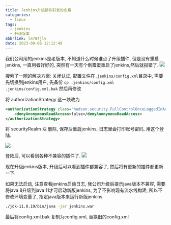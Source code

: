 ```yaml
---
title: Jenkins升级插件引发的血案
categories:
  - linux
tags:
  - jenkins
  - 升级版本
abbrlink: lm784jlv
date: 2023-09-06 12:12:49
---
```


我们公司用的jenkins是老版本, 不知道什么时候谁点了升级插件, 但是没有重启jenkins, 一直用者好好的, 突然有一天有个倒霉蛋重启了jenkins,然后就报错了.
![](https://static.zahui.fan/images/202309061002748.png)

搜索了一圈的解决方案:
关闭认证, 配置文件在`.jenkins/config.xml`目录中, 需要先切换到jenkins用户, 先备份 `cp .jenkins/config.xml .jenkins/config.xml.bak` 然后再修改

将 authorizationStrategy 这一块改为

```xml
<authorizationStrategy class="hudson.security.FullControlOnceLoggedInAuthorizationStrategy">
    <denyAnonymousReadAccess>false</denyAnonymousReadAccess>
</authorizationStrategy>
```

将 securityRealm 块 删除, 保存后重启jenkins, 日志里会打印账号密码, 用这个登陆.

![](https://static.zahui.fan/images/202309061119937.png)


登陆后, 可以看到各种不兼容的插件了.
![](https://static.zahui.fan/images/202309061126649.png)

现在升级jenkins版本, 升级后可以看到插件都兼容了, 然后将有更新的插件都更新一下.


如果无法启动, 注意查看jenkins启动日志, 我公司升级后提示java版本不兼容, 需要将java 8升级到java 11才可启动新版jenkins, 为了不影响现有流水线构建, 所以不修改环境变量了, 指定java版本来运行新版jenkins

```bash
./jdk-11.0.19/bin/java -jar jenkins.war
```


最后将config.xml.bak 复制为config.xml, 替换旧的config.xml
